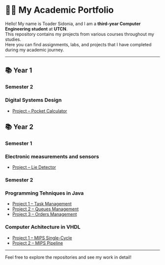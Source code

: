 # 👩‍💻 My Academic Portfolio

Hello! My name is Toader Sidonia, and I am a **third-year Computer Engineering student** at **UTCN**.  
This repository contains my projects from various courses throughout my studies.  
Here you can find assignments, labs, and projects that I have completed during my academic journey.  

---

## 📚 Year 1

### Semester 2

### Digital Systems Design
- [Project – Pocket Calculator](https://github.com/toadersidonia/DSD/tree/main/Pocket%20Calculator)
  

## 📚 Year 2

### Semester 1
  
### Electronic measurements and sensors
- [Project – Lie Detector](https://github.com/toadersidonia/EMS/tree/main/Lie%20detector)

### Semester 2

### Programming Tehniques in Java
- [Project 1 – Task Management](https://github.com/toadersidonia/PT/tree/main/p1)
- [Project 2 – Queues Management](https://github.com/toadersidonia/PT/tree/main/p2)
- [Project 3 – Orders Management](https://github.com/toadersidonia/PT/tree/main/p3)

### Computer Achitecture in VHDL
- [Project 1 – MIPS Single-Cycle](https://github.com/toadersidonia/CA/tree/main/MIPS%20Single%20Cycle)
- [Project 2 – MIPS Pipeline](https://github.com/toadersidonia/CA/tree/main/MIPS%20Pipeline)
  
---

Feel free to explore the repositories and see my work in detail!  
